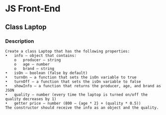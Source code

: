 # JS Front-End

## Class Laptop

### Description
    Create a class Laptop that has the following properties:
    •	info – object that contains:
        o	producer – string
        o	age – number
        o	brand – string
    •	isOn – boolean (false by default)
    •	turnOn – a function that sets the isOn variable to true
    •	turnOff – a function that sets the isOn variable to false
    •	showInfo – a function that returns the producer, age, and brand as JSON
    •	quality – number (every time the laptop is turned on/off the quality decreases by 1)
    •	getter price – number (800 – {age * 2} + (quality * 0.5)) 
    The constructor should receive the info as an object and the quality.

